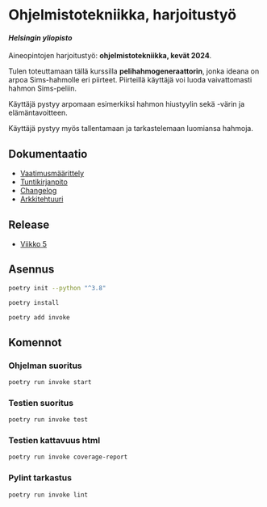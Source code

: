 # Ohjelmistotekniikka, harjoitustyö

#### *Helsingin yliopisto*
Aineopintojen harjoitustyö: **ohjelmistotekniikka, kevät 2024**.

Tulen toteuttamaan tällä kurssilla **pelihahmogeneraattorin**, jonka ideana on arpoa Sims-hahmolle eri piirteet. Piirteillä käyttäjä voi luoda vaivattomasti hahmon Sims-peliin.

Käyttäjä pystyy arpomaan esimerkiksi hahmon hiustyylin sekä -värin ja elämäntavoitteen.

Käyttäjä pystyy myös tallentamaan ja tarkastelemaan luomiansa hahmoja.

## Dokumentaatio
- [Vaatimusmäärittely](./dokumentaatio/vaatimusmaarittely.md)
- [Tuntikirjanpito](./dokumentaatio/tuntikirjanpito.md)
- [Changelog](./dokumentaatio/changelog.md)
- [Arkkitehtuuri](./dokumentaatio/arkkitehtuuri.md)

## Release
- [Viikko 5](https://github.com/mkekola/ot-harjoitustyo/releases/tag/viikko5)

## Asennus

```bash
poetry init --python "^3.8"
```

```bash
poetry install
```

```bash
poetry add invoke
```

## Komennot

### Ohjelman suoritus

```bash
poetry run invoke start
```

### Testien suoritus

```bash
poetry run invoke test
```

### Testien kattavuus html

```bash
poetry run invoke coverage-report
```

### Pylint tarkastus

```bash
poetry run invoke lint
```


